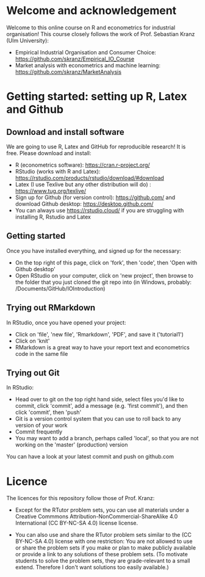 # Welcome and acknowledgement

Welcome to this online course on R and econometrics for industrial organisation! This course closely follows the work of Prof. Sebastian Kranz (Ulm University):

- Empirical Industrial Organisation and Consumer Choice: https://github.com/skranz/Empirical_IO_Course 
- Market analysis with econometrics and machine learning: https://github.com/skranz/MarketAnalysis

# Getting started: setting up R, Latex and Github

## Download and install software

We are going to use R, Latex and GitHub for reproducible research! It is free. Please download and install:

- R (econometrics software): https://cran.r-project.org/
- RStudio (works with R and Latex): https://rstudio.com/products/rstudio/download/#download
- Latex (I use Texlive but any other distribution will do) : https://www.tug.org/texlive/
- Sign up for Github (for version control): https://github.com/ and download Github desktop: https://desktop.github.com/
- You can always use https://rstudio.cloud/ if you are struggling with installing R, Rstudio and Latex

## Getting started

Once you have installed everything, and signed up for the necessary:

- On the top right of this page, click on 'fork', then 'code', then 'Open with Github desktop' 
- Open RStudio on your computer, click on 'new project', then browse to the folder that you just cloned the git repo into (in Windows, probably: /Documents/GitHub/IOIntroduction)


## Trying out RMarkdown

In RStudio, once you have opened your project:

- Click on 'file', 'new file', 'Rmarkdown', 'PDF', and save it ('tutorial1')
- Click on 'knit'
- RMarkdown is a great way to have your report text and econometrics code in the same file

## Trying out Git

In RStudio:

- Head over to git on the top right hand side, select files you'd like to commit, click 'commit', add a message (e.g. 'first commit'), and then click 'commit', then 'push'
- Git is a version control system that you can use to roll back to any version of your work
- Commit frequently
- You may want to add a branch, perhaps called 'local', so that you are not working on the 'master' (production) version

You can have a look at your latest commit and push on github.com

# Licence

The licences for this repository follow those of Prof. Kranz:

 - Except for the RTutor problem sets, you can use all materials under a Creative Commmons Attribution-NonCommercial-ShareAlike 4.0 International (CC BY-NC-SA 4.0) license license.

 - You can also use and share the RTutor problem sets similar to the (CC BY-NC-SA 4.0) license with one restriction: You are not allowed to use or share the problem sets if you make or plan to make publicly available or provide a link to any solutions of these problem sets. (To motivate students to solve the problem sets, they are grade-relevant to a small extend. Therefore I don't want solutions too easily available.)


